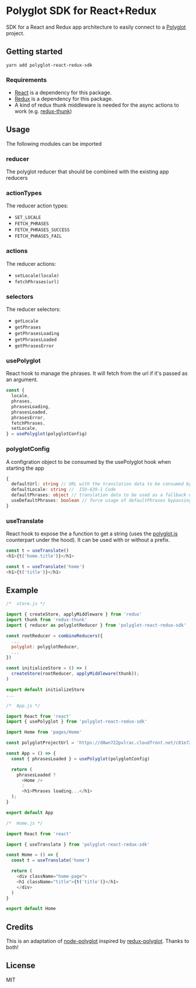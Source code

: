# Polyglot SDK for React+Redux

SDK for a React and Redux app architecture to easily connect to a [Polyglot](https://polyglot.gaspardbruno.com) project.

## Getting started

`yarn add polyglot-react-redux-sdk`

### Requirements

* [React](https://reactjs.org) is a dependency for this package.
* [Redux](https://redux.js.org) is a dependency for this package.
* A kind of redux thunk middleware is needed for the async actions to work (e.g. [redux-thunk](https://github.com/reduxjs/redux-thunk))

## Usage
The following modules can be imported

### reducer
The polyglot reducer that should be combined with the existing app reducers

### actionTypes
The reducer action types:

* `SET_LOCALE`
* `FETCH_PHRASES`
* `FETCH_PHRASES_SUCCESS`
* `FETCH_PHRASES_FAIL`

### actions
The reducer actions:

* `setLocale(locale)`
* `fetchPhrases(url)`

### selectors
The reducer selectors:

* `getLocale`
* `getPhrases`
* `getPhrasesLoading`
* `getPhrasesLoaded`
* `getPhrasesError`

### usePolyglot
React hook to manage the phrases. It will fetch from the url if it's passed as an argument.

```js
const {
  locale,
  phrases,
  phrasesLoading,
  phrasesLoaded,
  phrasesError,
  fetchPhrases,
  setLocale,
} = usePolyglot(polyglotConfig)
```

### polyglotConfig
A configration object to be consumed by the usePolyglot hook when starting the app
```ts
{
  defaultUrl: string // URL with the translation data to be consumed by polyglot
  defaultLocale: string //  ISO-639-1 Code
  defaultPhrases: object // translation data to be used as a fallback or in development
  useDefaultPhrases: boolean // force usage of defaultPhrases bypassing fetching translation data from the defaultUrl,
}
```

### useTranslate
React hook to expose the a function to get a string (uses the [polyglot.js](https://github.com/airbnb/polyglot.js) counterpart under the hood). It can be used with or without a prefix.

```js
const t = useTranslate()
<h1>{t('home.title')}</h1>

const t = useTranslate('home')
<h1>{t('title')}</h1>
```

## Example
```js
/*  store.js */

import { createStore, applyMiddleware } from 'redux'
import thunk from 'redux-thunk'
import { reducer as polyglotReducer } from 'polyglot-react-redux-sdk'

const rootReducer = combineReducers({
  ...
  polyglot: polyglotReducer,
  ...
})

const initializeStore = () => (
  createStore(rootReducer, applyMiddleware(thunk));
)

export default initializeStore
...
```

```js
/*  App.js */

import React from 'react'
import { usePolyglot } from 'polyglot-react-redux-sdk'

import Home from 'pages/Home'

const polyglotProjectUrl = 'https://d8wn722pvlrac.cloudfront.net/c81e728d1124862c/all.json'

const App = () => {
  const { phrasesLoaded } = usePolyglot(polyglotConfig)

  return (
    phrasesLoaded ?
      <Home />
      :
      <h1>Phrases loading...</h1>
  );
}

export default App
```

```js
/*  Home.js */

import React from 'react'

import { useTranslate } from 'polyglot-react-redux-sdk'

const Home = () => {
  const t = useTranslate('home')

  return (
    <div className="home-page">
	<h1 className="title">{t('title')}</h1>
    </div>
  )
}

export default Home

```

## Credits
This is an adaptation of [node-polyglot](https://github.com/ricardobeat/node-polyglot) inspired by [redux-polyglot](https://github.com/Tiqa/redux-polyglot). Thanks to both!

## License

MIT
